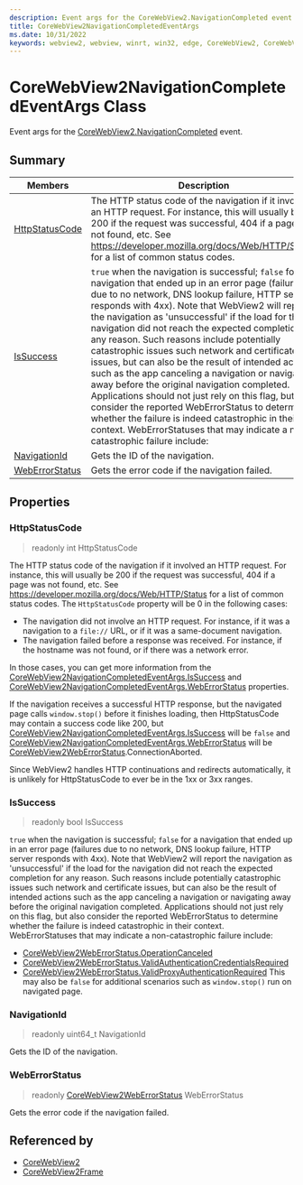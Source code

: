 ```yaml
---
description: Event args for the CoreWebView2.NavigationCompleted event.
title: CoreWebView2NavigationCompletedEventArgs
ms.date: 10/31/2022
keywords: webview2, webview, winrt, win32, edge, CoreWebView2, CoreWebView2Controller, browser control, edge html, CoreWebView2NavigationCompletedEventArgs
---
```


# CoreWebView2NavigationCompletedEventArgs Class



Event args for the [CoreWebView2.NavigationCompleted](corewebview2.md#navigationcompleted) event.

## Summary

Members|Description
--|--
[HttpStatusCode](#httpstatuscode) | The HTTP status code of the navigation if it involved an HTTP request. For instance, this will usually be 200 if the request was successful, 404 if a page was not found, etc. See https://developer.mozilla.org/docs/Web/HTTP/Status for a list of common status codes.
[IsSuccess](#issuccess) | `true` when the navigation is successful; `false` for a navigation that ended up in an error page (failures due to no network, DNS lookup failure, HTTP server responds with 4xx). Note that WebView2 will report the navigation as 'unsuccessful' if the load for the navigation did not reach the expected completion for any reason. Such reasons include potentially catastrophic issues such network and certificate issues, but can also be the result of intended actions such as the app canceling a navigation or navigating away before the original navigation completed. Applications should not just rely on this flag, but also consider the reported WebErrorStatus to determine whether the failure is indeed catastrophic in their context. WebErrorStatuses that may indicate a non-catastrophic failure include:
[NavigationId](#navigationid) | Gets the ID of the navigation.
[WebErrorStatus](#weberrorstatus) | Gets the error code if the navigation failed.

## Properties

### HttpStatusCode

> readonly  int HttpStatusCode

The HTTP status code of the navigation if it involved an HTTP request. For instance, this will usually be 200 if the request was successful, 404 if a page was not found, etc. See https://developer.mozilla.org/docs/Web/HTTP/Status for a list of common status codes.
The `HttpStatusCode` property will be 0 in the following cases:

- The navigation did not involve an HTTP request. For instance, if it was a navigation to a `file://` URL, or if it was a same-document navigation.
- The navigation failed before a response was received. For instance, if the hostname was not found, or if there was a network error.

In those cases, you can get more information from the [CoreWebView2NavigationCompletedEventArgs.IsSuccess](corewebview2navigationcompletedeventargs.md#issuccess) and [CoreWebView2NavigationCompletedEventArgs.WebErrorStatus](corewebview2navigationcompletedeventargs.md#weberrorstatus) properties.

If the navigation receives a successful HTTP response, but the navigated page calls `window.stop()` before it finishes loading, then HttpStatusCode may contain a success code like 200, but [CoreWebView2NavigationCompletedEventArgs.IsSuccess](corewebview2navigationcompletedeventargs.md#issuccess) will be `false` and [CoreWebView2NavigationCompletedEventArgs.WebErrorStatus](corewebview2navigationcompletedeventargs.md#weberrorstatus) will be [CoreWebView2WebErrorStatus](corewebview2weberrorstatus.md).ConnectionAborted.

Since WebView2 handles HTTP continuations and redirects automatically, it is unlikely for HttpStatusCode to ever be in the 1xx or 3xx ranges.

### IsSuccess

> readonly  bool IsSuccess

`true` when the navigation is successful; `false` for a navigation that ended up in an error page (failures due to no network, DNS lookup failure, HTTP server responds with 4xx). Note that WebView2 will report the navigation as 'unsuccessful' if the load for the navigation did not reach the expected completion for any reason. Such reasons include potentially catastrophic issues such network and certificate issues, but can also be the result of intended actions such as the app canceling a navigation or navigating away before the original navigation completed. Applications should not just rely on this flag, but also consider the reported WebErrorStatus to determine whether the failure is indeed catastrophic in their context. WebErrorStatuses that may indicate a non-catastrophic failure include:
- [CoreWebView2WebErrorStatus.OperationCanceled](corewebview2weberrorstatus.md)
- [CoreWebView2WebErrorStatus.ValidAuthenticationCredentialsRequired](corewebview2weberrorstatus.md)
- [CoreWebView2WebErrorStatus.ValidProxyAuthenticationRequired](corewebview2weberrorstatus.md)
This may also be `false` for additional scenarios such as `window.stop()` run on navigated page.

### NavigationId

> readonly  uint64_t NavigationId

Gets the ID of the navigation.

### WebErrorStatus

> readonly  [CoreWebView2WebErrorStatus](corewebview2weberrorstatus.md) WebErrorStatus

Gets the error code if the navigation failed.






## Referenced by

- [CoreWebView2](corewebview2.md)
- [CoreWebView2Frame](corewebview2frame.md)
